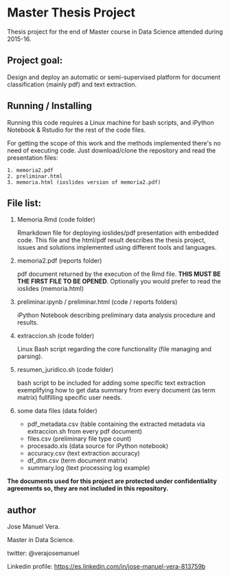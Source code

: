 # Master Thesis Project

Thesis project for the end of Master course in Data Science attended during 2015-16.

## Project goal:

Design and deploy an automatic or semi-supervised platform for document classification (mainly pdf) and text extraction.

## Running / Installing

Running this code requires a Linux machine for bash scripts, and iPython Notebook & Rstudio for the rest of the code files.

For getting the scope of this work and the methods implemented there's no need of executing code. Just download/clone the repository and read the presentation files:

	1. memoria2.pdf
	2. preliminar.html
	3. memoria.html (ioslides version of memoria2.pdf)
	
## File list:

1. Memoria.Rmd  (code folder)

	Rmarkdown file for deploying ioslides/pdf presentation with embedded code. This file and the html/pdf result describes the thesis project, issues and solutions implemented using different tools and languages.

2. memoria2.pdf  (reports folder)

	pdf document returned by the execution of the Rmd file. **THIS MUST BE THE FIRST FILE TO BE OPENED**. Optionally you would prefer to read the ioslides (memoria.html)

3. preliminar.ipynb / preliminar.html  (code / reports folders)

	iPython Notebook describing preliminary data analysis procedure and results. 
	
4. extraccion.sh (code folder)
	
	Linux Bash script regarding the core functionality (file managing and parsing).

4. resumen_juridico.sh  (code folder)

	bash script to be included for adding some specific text extraction exemplifying how to get data summary from every document (as term matrix) fullfilling specific user needs.

5. some data files   (data folder)
	
	- pdf_metadata.csv (table containing the extracted metadata via extraccion.sh from every pdf document)
	- files.csv (preliminary file type count)
	- procesado.xls (data source for iPython notebook)
	- accuracy.csv  (text extraction accuracy)
	- df_dtm.csv  (term document matrix)
	- summary.log (text processing log example)
	

**The documents used for this project are protected under confidentiality agreements so, they are not included in this repository.**

## author

Jose Manuel Vera.

Master in Data Science. 

twitter: @verajosemanuel

Linkedin profile: https://es.linkedin.com/in/jose-manuel-vera-813759b

